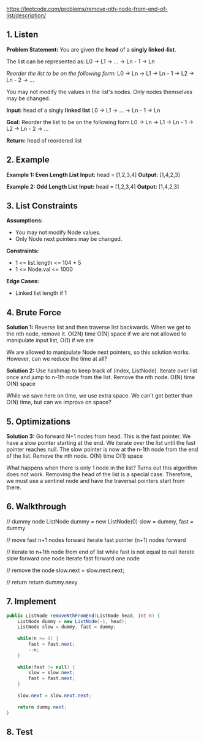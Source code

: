 https://leetcode.com/problems/remove-nth-node-from-end-of-list/description/
## 1. Listen

**Problem Statement:**
You are given the **head** of a **singly linked-list**.

The list can be represented as:
L0 → L1 → … → Ln - 1 → Ln

_Reorder the list to be on the following form:_
L0 → Ln → L1 → Ln - 1 → L2 → Ln - 2 → …

You may not modify the values in the list's nodes. Only nodes themselves may be changed.

**Input:**
head of a singly **linked list**
L0 → L1 → … → Ln - 1 → Ln

**Goal:**
Reorder the list to be on the following form
L0 → Ln → L1 → Ln - 1 → L2 → Ln - 2 → …

**Return:**
head of reordered list
## 2. Example

**Example 1: Even Length List**
**Input:** head = [1,2,3,4]
**Output:** [1,4,2,3]

**Example 2: Odd Length List**
**Input:** head = [1,2,3,4]
**Output:** [1,4,2,3]
## 3. List Constraints

**Assumptions:**
- You may not modify Node values. 
-  Only Node next pointers may be changed. 

**Constraints:**
- 1 <= list.length <= 104 * 5
- 1 <= Node.val <= 1000

**Edge Cases:**
- Linked list length if 1
## 4. Brute Force

**Solution 1:**
Reverse list and then traverse list backwards. When we get to the nth node, remove it. 
	O(2N) time
	O(N) space if we are not allowed to manipulate input list, O(1) if we are

We are allowed to manipulate Node next pointers, so this solution works. 
However, can we reduce the time at all?

**Solution 2:**
Use hashmap to keep track of (index, ListNode). Iterate over list once and jump to n-1th node from the list. Remove the nth node.
	O(N) time
	O(N) space

While we save here on time, we use extra space.
We can't get better than O(N) time, but can we improve on space?
## 5. Optimizations

**Solution 3:**
Go forward N+1 nodes from head. This is the fast pointer. We have a slow pointer starting at the end. We iterate over the list until the fast pointer reaches null. The slow pointer is now at the n-1th node from the end of the list. Remove the nth node.
	O(N) time
	O(1) space

What happens when there is only 1 node in the list?
Turns out this algorithm does not work. Removing the head of the list is a special case.
Therefore, we must use a sentinel node and have the traversal pointers start from there.
## 6. Walkthrough

// dummy node
ListNode dummy = new ListNode(0)
slow = dummy, fast = dummy

// move fast n+1 nodes forward
iterate fast pointer (n+1) nodes forward

// iterate to n+1th node from end of list 
while fast is not equal to null
	iterate slow forward one node
	iterate fast forward one node

// remove the node
slow.next = slow.next.next;

// return
return dummy.nexy
## 7. Implement

```Java
public ListNode removeNthFromEnd(ListNode head, int n) {
	ListNode dummy = new ListNode(-1, head);
	ListNode slow = dummy, fast = dummy;
	
	while(n >= 0) {
		fast = fast.next;
		--n;
	}
	
	while(fast != null) {
		slow = slow.next;
		fast = fast.next;
	}
	
	slow.next = slow.next.next;
	
	return dummy.next;
}
```
## 8. Test




